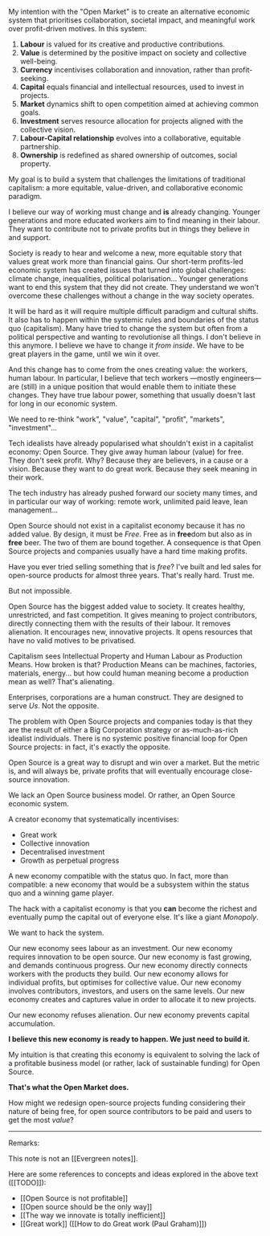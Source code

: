 My intention with the "Open Market" is to create an alternative economic system that prioritises collaboration, societal impact, and meaningful work over profit-driven motives. In this system:

1. **Labour** is valued for its creative and productive contributions.
2. **Value** is determined by the positive impact on society and collective well-being.
3. **Currency** incentivises collaboration and innovation, rather than profit-seeking.
4. **Capital** equals financial and intellectual resources, used to invest in projects.
5. **Market** dynamics shift to open competition aimed at achieving common goals.
6. **Investment** serves resource allocation for projects aligned with the collective vision.
7. **Labour-Capital relationship** evolves into a collaborative, equitable partnership.
8. **Ownership** is redefined as shared ownership of outcomes, social property.

My goal is to build a system that challenges the limitations of traditional capitalism: a more equitable, value-driven, and collaborative economic paradigm.

I believe our way of working must change and **is** already changing. Younger generations and more educated workers aim to find meaning in their labour. They want to contribute not to private profits but in things they believe in and support.

Society is ready to hear and welcome a new, more equitable story that values great work more than financial gains. Our short-term profits-led economic system has created issues that turned into global challenges: climate change, inequalities, political polarisation... Younger generations want to end this system that they did not create. They understand we won't overcome these challenges without a change in the way society operates.

It will be hard as it will require multiple difficult paradigm and cultural shifts. It also has to happen within the systemic rules and boundaries of the status quo (capitalism).
Many have tried to change the system but often from a political perspective and wanting to revolutionise all things. I don't believe in this anymore. I believe we have to change it _from inside_. We have to be great players in the game, until we win it over.

And this change has to come from the ones creating value: the workers, human labour.
In particular, I believe that tech workers —mostly engineers— are (still) in a unique position that would enable them to initiate these changes. They have true labour power, something that usually doesn't last for long in our economic system.

We need to re-think "work", "value", "capital", "profit", "markets", "investment"...

Tech idealists have already popularised what shouldn't exist in a capitalist economy: Open Source. They give away human labour (value) for free. They don't seek profit. Why? Because they are believers, in a cause or a vision. Because they want to do great work. Because they seek meaning in their work.

The tech industry has already pushed forward our society many times, and in particular our way of working: remote work, unlimited paid leave, lean management... 

Open Source should not exist in a capitalist economy because it has no added value. By design, it must be _Free_. Free as in **free**dom but also as in **free** beer. The two of them are bound together. A consequence is that Open Source projects and companies usually have a hard time making profits.

Have you ever tried selling something that is _free_?
I've built and led sales for open-source products for almost three years.
That's really hard. Trust me.

But not impossible.

Open Source has the biggest added value to society. It creates healthy, unrestricted, and fast competition. It gives meaning to project contributors, directly connecting them with the results of their labour. It removes alienation. It encourages new, innovative projects. It opens resources that have no valid motives to be privatised.

Capitalism sees Intellectual Property and Human Labour as Production Means. How broken is that? Production Means can be machines, factories, materials, energy... but how could human meaning become a production mean as well? That's alienating.

Enterprises, corporations are a human construct.
They are designed to serve _Us_.
Not the opposite.

The problem with Open Source projects and companies today is that they are the result of either a Big Corporation strategy or as-much-as-rich idealist individuals. There is no systemic positive financial loop for Open Source projects: in fact, it's exactly the opposite.

Open Source is a great way to disrupt and win over a market. But the metric is, and will always be, private profits that will eventually encourage close-source innovation.

We lack an Open Source business model.
Or rather, an Open Source economic system.

A creator economy that systematically incentivises:

- Great work
- Collective innovation
- Decentralised investment
- Growth as perpetual progress

A new economy compatible with the status quo. In fact, more than compatible: a new economy that would be a subsystem within the status quo and a winning game player.

The hack with a capitalist economy is that you **can** become the richest and eventually pump the capital out of everyone else. It's like a giant _Monopoly_.

We want to hack the system.

Our new economy sees labour as an investment.
Our new economy requires innovation to be open source.
Our new economy is fast growing, and demands continuous progress.
Our new economy directly connects workers with the products they build.
Our new economy allows for individual profits, but optimises for collective value.
Our new economy involves contributors, investors, and users on the same levels.
Our new economy creates and captures value in order to allocate it to new projects.

Our new economy refuses alienation.
Our new economy prevents capital accumulation.

**I believe this new economy is ready to happen. We just need to build it.**

My intuition is that creating this economy is equivalent to solving the lack of a profitable business model (or rather, lack of sustainable funding) for Open Source.

**That's what the Open Market does.**


How might we redesign open-source projects funding considering their nature of being free, for open source contributors to be paid and users to get the most _value_?


---

Remarks:

This note is not an [[Evergreen notes]].

Here are some references to concepts and ideas explored in the above text ([[TODO]]):
- [[Open Source is not profitable]]
- [[Open source should be the only way]]
- [[The way we innovate is totally inefficient]]
- [[Great work]] ([[How to do Great work (Paul Graham)]])
